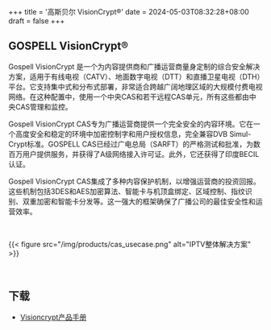 +++
title = '高斯贝尔 VisionCrypt®'
date = 2024-05-03T08:32:28+08:00
draft = false
+++

## GOSPELL VisionCrypt®

Gospell VisionCrypt 是一个为内容提供商和广播运营商量身定制的综合安全解决方案，适用于有线电视（CATV）、地面数字电视（DTT）和直播卫星电视（DTH）平台。它支持集中式和分布式部署，非常适合跨越广阔地理区域的大规模付费电视网络。在这种配置中，使用一个中央CAS和若干远程CAS单元，所有这些都由中央CAS管理和监控。

Gospell VisionCrypt CAS专为广播运营商提供一个完全安全的内容环境。它在一个高度安全和稳定的环境中加密控制字和用户授权信息，完全兼容DVB Simul-Crypt标准。GOSPELL CAS已经过广电总局（SARFT）的严格测试和批准，为数百万用户提供服务，并获得了A级网络接入许可证。此外，它还获得了印度BECIL认证。

Gospell VisionCrypt CAS集成了多种内容保护机制，以增强运营商的投资回报。这些机制包括3DES和AES加密算法、智能卡与机顶盒绑定、区域控制、指纹识别、双重加密和智能卡分发等。这一强大的框架确保了广播公司的最佳安全性和运营效率。

<br>

{{< figure src="/img/products/cas_usecase.png" alt="IPTV整体解决方案" >}}

<br>

<div class="product-bottom-container">
    <div class="section downloads">
        <h2>下载</h2>
        <ul>
            <li><i class="fas fa-file-pdf"></i> <a href="/documents/Visioncrypt Product Brochure.pdf">Visioncrypt产品手册</a></li>
        </ul>
    </div>
    <div class="section links" style="visibility: hidden;">
        <h2>信息</h2>
        <ul>
            <li><a href="#"></a></li>
            <li><a href="#"></a></li>
        </ul>
    </div>
</div>